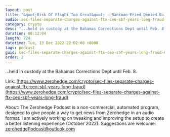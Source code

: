 ```yaml
---
layout: post
title: "&quot;Risk Of Flight Too Great&quot; - Bankman-Fried Denied Bail, Remanded To Custody"
audio: sec-files-separate-charges-against-ftx-ceo-sbf-years-long-fraud-2
category: crypto
desc: "...held in custody at the Bahamas Corrections Dept until Feb. 8."
duration: 00:12:04
length: 724
datetime: Tue, 13 Dec 2022 22:02:00 +0000
tags: podcast
guid: sec-files-separate-charges-against-ftx-ceo-sbf-years-long-fraud-0
order: 2
---
```

...held in custody at the Bahamas Corrections Dept until Feb. 8.

Link: [https://www.zerohedge.com/crypto/sec-files-separate-charges-against-ftx-ceo-sbf-years-long-fraud](https://www.zerohedge.com/crypto/sec-files-separate-charges-against-ftx-ceo-sbf-years-long-fraud)

About: The Zerohedge Podcast is a non-commercial, automated program, designed to give people a way to get news from Zerohedge in an audio format.  I am actively working on tweaking and improving the setup to create a better listening experience (October 2022).  Suggestions are welcome: [zerohedgePodcast@outlook.com](mailto:zerohedgePodcast@outlook.com)